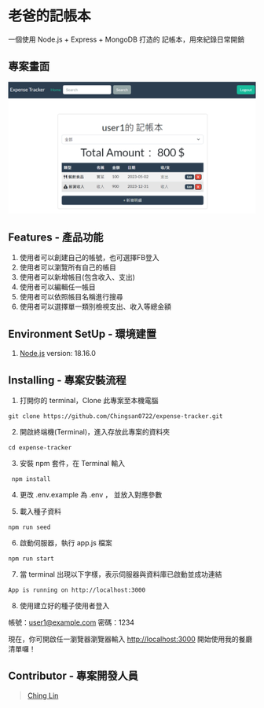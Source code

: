 # 老爸的記帳本

一個使用 Node.js + Express + MongoDB 打造的 記帳本，用來紀錄日常開銷


## 專案畫面

![image](https://github.com/Chingsan0722/expense-tracker/blob/main/snapshot/home-page.png)

## Features - 產品功能

1. 使用者可以創建自己的帳號，也可選擇FB登入
2. 使用者可以瀏覽所有自己的帳目
3. 使用者可以新增帳目(包含收入、支出)
4. 使用者可以編輯任一帳目
5. 使用者可以依照帳目名稱進行搜尋
6. 使用者可以選擇單一類別檢視支出、收入等總金額

## Environment SetUp - 環境建置

1. [Node.js](https://nodejs.org/en/) version: 18.16.0

## Installing - 專案安裝流程

1. 打開你的 terminal，Clone 此專案至本機電腦

```
git clone https://github.com/Chingsan0722/expense-tracker.git
```

2. 開啟終端機(Terminal)，進入存放此專案的資料夾

```
cd expense-tracker
```

3. 安裝 npm 套件，在 Terminal 輸入

```
 npm install
```
4. 更改 .env.example 為 .env ， 並放入對應參數

5. 載入種子資料

```
npm run seed
```

6. 啟動伺服器，執行 app.js 檔案

```
npm run start
```

7. 當 terminal 出現以下字樣，表示伺服器與資料庫已啟動並成功連結

```
App is running on http://localhost:3000
```

8. 使用建立好的種子使用者登入

帳號：user1@example.com
密碼：1234

現在，你可開啟任一瀏覽器瀏覽器輸入 [http://localhost:3000](http://localhost:3000) 開始使用我的餐廳清單囉！


## Contributor - 專案開發人員

> [Ching Lin](https://github.com/Chingsan0722)
